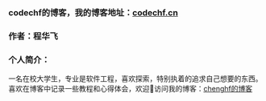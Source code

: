 ### codechf的博客，我的博客地址：[codechf.cn](codechf.cn)

### 作者：程华飞

### 个人简介：

一名在校大学生，专业是软件工程，喜欢探索，特别执着的追求自己想要的东西。喜欢在博客中记录一些教程和心得体会，欢迎👏访问我的博客：[chenghf的博客](codechf.cn)
